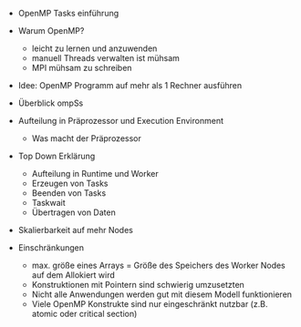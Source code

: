 - OpenMP Tasks einführung
- Warum OpenMP?
  - leicht zu lernen und anzuwenden
  - manuell Threads verwalten ist mühsam
  - MPI mühsam zu schreiben
- Idee: OpenMP Programm auf mehr als 1 Rechner ausführen
- Überblick ompSs
- Aufteilung in Präprozessor und Execution Environment
  - Was macht der Präprozessor
- Top Down Erklärung
  - Aufteilung in Runtime und Worker
  - Erzeugen von Tasks
  - Beenden von Tasks
  - Taskwait
  - Übertragen von Daten

- Skalierbarkeit auf mehr Nodes
- Einschränkungen
  - max. größe eines Arrays = Größe des Speichers des Worker Nodes auf dem Allokiert wird
  - Konstruktionen mit Pointern sind schwierig umzusetzten
  - Nicht alle Anwendungen werden gut mit diesem Modell funktionieren
  - Viele OpenMP Konstrukte sind nur eingeschränkt nutzbar (z.B. atomic oder critical section)

